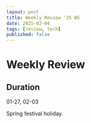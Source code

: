 ```yaml
---
layout: post
title: Weekly Review '25 W5
date: 2025-02-04
tags: [review, tech]
published: false
---
```

# Weekly Review
## Duration
01-27, 02-03

Spring festival holiday.